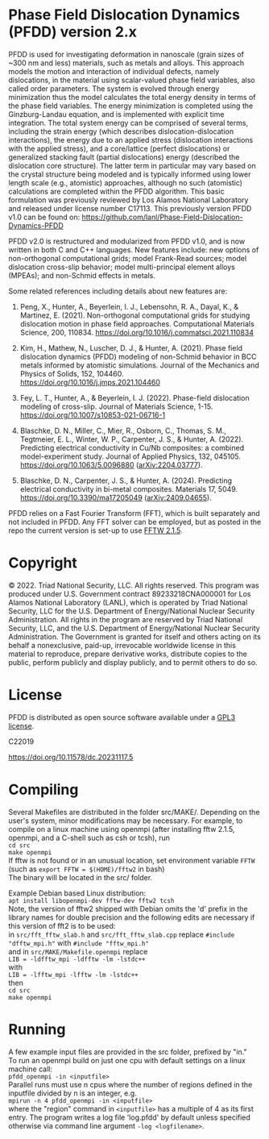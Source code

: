 # Phase Field Dislocation Dynamics (PFDD) version 2.x

PFDD is used for investigating deformation in nanoscale (grain sizes of ~300 nm and less) materials, such as metals and alloys. This approach models the motion and interaction of individual defects, namely dislocations, in the material using scalar-valued phase field variables, also called order parameters. The system is evolved through energy minimization thus the model calculates the total energy density in terms of the phase field variables. The energy minimization is completed using the Ginzburg-Landau equation, and is implemented with explicit time integration. The total system energy can be comprised of several terms, including the strain energy (which describes dislocation-dislocation interactions), the energy due to an applied stress (dislocation interactions with the applied stress), and a core/lattice (perfect dislocations) or generalized stacking fault (partial dislocations) energy (described the dislocation core structure).  The latter term in particular may vary based on the crystal structure being modeled and is typically informed using lower length scale (e.g., atomistic) approaches, although no such (atomistic) calculations are completed within the PFDD algorithm. This basic formulation was previously reviewed by Los Alamos National Laboratory and released under license number C17113. This previously version PFDD v1.0 can be found on:
https://github.com/lanl/Phase-Field-Dislocation-Dynamics-PFDD

PFDD v2.0 is restructured and modularized from PFDD v1.0, and is now written in both C and C++ languages. New features include:
new options of non-orthogonal computational grids;
model Frank-Read sources;
model dislocation cross-slip behavior;
model multi-principal element alloys (MPEAs);
and non-Schmid effects in metals.

Some related references including details about new features are:

1. Peng, X., Hunter, A., Beyerlein, I. J., Lebensohn, R. A., Dayal, K., & Martinez, E. (2021). Non-orthogonal computational grids for studying dislocation motion in phase field approaches. Computational Materials Science, 200, 110834. https://doi.org/10.1016/j.commatsci.2021.110834

2. Kim, H., Mathew, N., Luscher, D. J., & Hunter, A. (2021). Phase field dislocation dynamics (PFDD) modeling of non-Schmid behavior in BCC metals informed by atomistic simulations. Journal of the Mechanics and Physics of Solids, 152, 104460. https://doi.org/10.1016/j.jmps.2021.104460

3. Fey, L. T., Hunter, A., & Beyerlein, I. J. (2022). Phase-field dislocation modeling of cross-slip. Journal of Materials Science, 1-15. https://doi.org/10.1007/s10853-021-06716-1

4. Blaschke, D. N., Miller, C., Mier, R., Osborn, C., Thomas, S. M., Tegtmeier, E. L., Winter, W. P., Carpenter, J. S., & Hunter, A. (2022). Predicting electrical conductivity in Cu/Nb composites: a combined model-experiment study. Journal of Applied Physics, 132, 045105. https://doi.org/10.1063/5.0096880 ([arXiv:2204.03777](https://www.arxiv.org/abs/2204.03777)).

5. Blaschke, D. N., Carpenter, J. S., & Hunter, A. (2024). Predicting electrical conductivity in bi-metal composites. Materials 17, 5049. https://doi.org/10.3390/ma17205049 ([arXiv:2409.04655](https://arxiv.org/abs/2409.04655)).

PFDD relies on a Fast Fourier Transform (FFT), which is built separately and not included in PFDD. Any FFT solver can be employed, but as posted in the repo the current version is set-up to use [FFTW 2.1.5](https://www.fftw.org/download.html).

# Copyright
© 2022. Triad National Security, LLC. All rights reserved.
This program was produced under U.S. Government contract 89233218CNA000001 for Los Alamos National Laboratory (LANL), which is operated by Triad National Security, LLC for the U.S. Department of Energy/National Nuclear Security Administration. All rights in the program are reserved by Triad National Security, LLC, and the U.S. Department of Energy/National Nuclear Security Administration. The Government is granted for itself and others acting on its behalf a nonexclusive, paid-up, irrevocable worldwide license in this material to reproduce, prepare derivative works, distribute copies to the public, perform publicly and display publicly, and to permit others to do so.

# License
PFDD is distributed as open source software available under a [GPL3 license](GPLv3.pdf).

C22019

https://doi.org/10.11578/dc.20231117.5

# Compiling

Several Makefiles are distributed in the folder src/MAKE/. Depending on the user's system, minor modifications may be necessary.
For example, to compile on a linux machine using openmpi (after installing fftw 2.1.5, openmpi, and a C-shell such as csh or tcsh), run </br>
`cd src`
</br>
`make openmpi`
</br>
If fftw is not found or in an unusual location, set environment variable `FFTW` (such as `export FFTW = $(HOME)/fftw2` in bash)
</br>
The binary will be located in the src/ folder.

Example Debian based Linux distribution:
</br>
`apt install libopenmpi-dev fftw-dev fftw2 tcsh`
</br>
Note, the version of fftw2 shipped with Debian omits the 'd' prefix in the library names for double precision and the following edits are necessary if this version of fft2 is to be used:
</br>
in `src/fft_fftw_slab.h` and `src/fft_fftw_slab.cpp` replace `#include "dfftw_mpi.h"` with `#include "fftw_mpi.h"`
</br>
and in `src/MAKE/Makefile.openmpi` replace
</br>
`LIB = -ldfftw_mpi -ldfftw -lm -lstdc++`
</br>
with
</br>
`LIB = -lfftw_mpi -lfftw -lm -lstdc++`
</br>
then</br>
`cd src`
</br>
`make openmpi`

# Running

A few example input files are provided in the src folder, prefixed by "in."
</br>
To run an openmpi build on just one cpu with default settings on a linux machine call:</br>
`pfdd_openmpi -in <inputfile>`
</br>
Parallel runs must use n cpus where the number of regions defined in the inputfile divided by n is an integer, e.g.
</br>
`mpirun -n 4 pfdd_openmpi -in <inputfile>`
</br>
where the "region" command in `<inputfile>` has a multiple of 4 as its first entry.
The program writes a log file 'log.pfdd' by default unless specified otherwise via command line argument `-log <logfilename>`.
